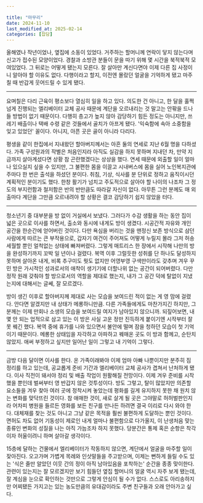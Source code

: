 ```yaml
---
 
title: "마무리"
date: 2024-11-10
last_modified_at: 2025-02-14
categories: [잡담]
---
```


올해였나 작년이었나, 옆집에 소동이 있었다. 거주하는 할머니께 연락이 닿지 않는다며 신고가 접수된 모양이었다. 경찰과 소방관 분들이 문을 따기 위해 몇 시간을 북적북적 모여있었다. 그 뒤로는 어떻게 됐는지 모른다. 잘 살아만 계신다면야 이제 다른 집 사정이니 알아야 할 이유도 없다. 다행이라고 할지, 이전엔 몰랐던 얼굴을 기억하게 됐고 마주칠 때 반갑게 웃어드릴 수 있게 됐다. 

***

요며칠은 다리 근육이 평소보다 열심히 일을 하고 있다. 의도한 건 아니고, 한 달을 훌쩍 넘게 진행되는 엘리베이터 교체 공사 때문에 계단을 오르내리는 것 말고는 안팎을 드나들 방법이 없기 때문이다. 다행히 층고가 높지 않아 감당하기 힘든 정도는 아니지만, 쓰레기 배출이나 택배 수령 같은 것들에서 골치가 아프게 됐다. '익숙함에 속아 소중함을 잊고 있었던' 꼴이다. 아니지, 아픈 곳은 골이 아니라 다리다.

평생을 같이 한집에서 지내왔던 할아버지께서는 아흔 둘의 연세로 지난 6월 명을 다하셨다. 가족 구성원과의 작별은 처음인지라 아직도 실감을 하지 못하며 지내던 차, 만약 지금까지 살아계셨다면 상황 참 곤란했겠다는 상상을 했다. 연세 때문에 외출할 일이 얼마나 있으실지 싶을 수 있지만, 그 불편한 몸을 이끌고 시내버스에 몸을 실어 노인복지관에 주마다 한 번은 출석을 하셨던 분이다. 취침, 기상, 식사를 분 단위로 정하고 움직이시던 계획적인 분이기도 했다. 한창 활기가 넘치고 주도적으로 살아야 할 나이의 나조차 그 정도의 부지런함과 철저함은 반의 반만큼도 따라갈 자신이 없다. 아무튼 그런 분께도 매 외출마다 계단을 그만큼 오르내려야 할 상황은 결코 감당하기 쉽지 않았을 터다.

***

청소년기 중 대부분을 방 없이 거실에서 보냈다. 그러다가 수감 생활을 하는 동안 집이 넓은 곳으로 이사를 하면서, 출소와 동시에 내게도 방이 생겼다. 시공간적 자유와 개인 공간을 한순간에 얻어버린 것이다. 다만 욕심을 버리는 것을 맨정신 보존 방식으로 삼던 사람에게 따르는 큰 부작용으로, 갑자기 여건이 주어져도 어떻게 누릴지 몰라 그저 허송세월할 뿐인 얼척없는 상태에 빠져버렸다. 그렇게 매트리스 한 장에서 시작해 나만의 방을 완성하기까지 꼬박 일 년이나 걸렸다. 복역 이후 그럴듯한 성취를 단 하나도 달성하지 못하며 살아온 내게, 비록 추구미도 뭣도 없지만 어영부영 구색만이라도 갖추며 겨우 꾸민 방은 가시적인 성과로서의 애착이 생기기에 더할나위 없는 공간이 되어버렸다. 다만 정작 원래 갖춰야 할 방으로서의 역할을 제대로 했는지, 내가 그 공간 덕에 탈없이 지냈는지에 대해서는 글쎄, 잘 모르겠다. 

방이 생긴 이후로 할아버지께 제대로 사는 모습을 보여드린 적이 없는 게 영 맘에 걸렸다. 안다면 알겠지만 내 상태가 메롱하니만큼. 다른 가족들에게도 마찬가지긴 하지만, 그분께는 이제 만회나 소생의 모습을 보여드릴 여지가 남아있지 않으니까. 되짚어보면, 내 몇 안 되는 업적으로 삼고 있는 이 방은 사실 고운 정만 진득하게 붙이기엔 시작부터 잘못 꿰긴 했다. 복역 중에 휴가를 나와 있으면서 불안에 떨며 잠을 청하던 모습이 첫 기억이기 때문이다. 메롱한 상태임을 자각하고 아파하고 꿰매온 곳도 이 방과 함께고, 순탄치 않았지. 애써 부정하고 싶지만 일어난 일이 그렇고 내 기억이 그렇다. 

***

금방 다음 달이면 이사를 한다. 온 가족이래봐야 이제 엄마 아빠 나뿐이지만 분주히 짐 정리를 하고 있는데, 공교롭게 준비 기간과 엘리베이터 교체 공사가 겹쳐서 난처하게 됐다. 이사 직전이 돼서야 정리 및 배출 작업이 원활해질 전망이다. 이제 겨우 준비를 시작했을 뿐인데 벌써부터 영 반갑지 않은 것투성이다. 방도 그렇고, 탈이 많았지만 의존할 요소들을 겨우 찾아 여러 곳에 정착시켜 놓았는데 평화를 길게 유지하지 못한 채 원치 않는 변화를 맞닥뜨린 것이다. 참 애매한 것이, 새로 살게 될 곳은 그야말로 허허벌판인지라 어차피 병원을 들르든 영화를 보든 친구를 만나든 하려면 결국 이리로 다시 와야 한다. 대체재를 찾는 것도 아니고 그냥 같은 목적을 훨씬 불편하게 도달하는 뿐인 것이다. 면허도 차도 없어 기동성이 제로인 내게 얼마나 불편함으로 다가올지, 이 난생처음 맞는 종류인 변화의 성질을 나는 아직 가늠조차 하지 못했다. 당분간은 통제 혹은 순항은 착각이자 허울이려니 하며 살아갈 생각이다. 

15층에 달하는 건물에서 엘리베이터가 작동하지 않으면, 계단에서 얼굴을 마주할 일이 잦아진다. 오고가며 가볍게 목례와 인삿말들을 주고받으며, 이제는 뻔하게 들릴 수도 있는 '식은 줄만 알았던 이웃 간의 정이 아직 남아있음을 포착하는' 순간을 종종 맞이한다. 관련이 있는지는 잘 모르겠지만 보기 힘들던 옆집 할머니의 얼굴 역시 자주 보게 됐는데, 잘 계심을 눈으로 확인하는 것만으로 그렇게 안심이 될 수가 없다. 스스로도 아리송하지만 어찌됐든 가지고는 있는 농도만큼의 유대감이라도 주변 친구들과 오래 안아가고 싶다. 
